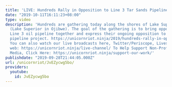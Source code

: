 ```yaml
---
title: 'LIVE: Hundreds Rally in Opposition to Line 3 Tar Sands Pipeline in Minnesota'
date: "2019-10-11T16:11:23+08:00"
type: video
description: 'Hundreds are gathering today along the shores of Lake Superior-The Gichi-gami
  (Lake Superior in Ojibwe). The goal of the gathering is to bring opponents of the
  Line 3 oil pipeline together and express their ongoing opposition to the tar sands
  pipeline project. https://unicornriot.ninja/2019/hundreds-rally-in-opposition-to-line-3-tar-sands-pipeline-in-minnesota/
  You can also watch our live broadcasts here, Twitter/Periscope, Livestream and the
  web: https://unicornriot.ninja/live-channel/ To Help Support Non-Profit Independent
  Media, Click Here: https://unicornriot.ninja/support-our-work/'
publishdate: "2019-09-28T21:44:05.000Z"
url: /unicornriot/JvEZycwg5bo/
providers:
  youtube:
    id: JvEZycwg5bo
---
```

